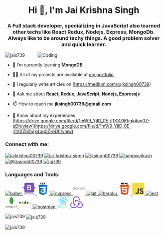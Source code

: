 <h1 align="center">Hi 👋, I'm Jai Krishna Singh</h1>
<h3 align="center">A Full stack developer, specializing in JavaScript also learned other techs like React Redux, Nodejs, Express, MongoDb. Always like to be around techy things. A good problem solver and quick learner.</h3>
<img align="right" alt="Coding" width="400" src="https://c.tenor.com/GVk4jB2u_i8AAAAd/coding.gif">

<p align="left"> <img src="https://komarev.com/ghpvc/?username=jais739&label=Profile%20views&color=0e75b6&style=flat" alt="jais739" /> </p>

- 🌱 I’m currently learning **MongoDB**

- 👨‍💻 All of my projects are available at [my portfolio](https://the-awesome-jksingh00739-gmail-com-site-ce05f.netlify.app/)

- 📝 I regularly write articles on [https://medium.com/@jksingh00739)

- 💬 Ask me about **React, Redux, JavaScript, Nodejs, Expressjs**

- 📫 How to reach me **jksingh00739@gmail.com**

- 📄 Know about my experiences [https://drive.google.com/file/d/1mW9_YjID_0E-jI1XXZiKhgk4oq0Z-pDh/view](https://drive.google.com/file/d/1mW9_YjID_0E-jI1XXZiKhgk4oq0Z-pDh/view)

<h3 align="left">Connect with me:</h3>
<p align="left">
<a href="https://twitter.com/jaikrishna00739" target="blank"><img align="center" src="https://raw.githubusercontent.com/rahuldkjain/github-profile-readme-generator/master/src/images/icons/Social/twitter.svg" alt="jaikrishna00739" height="30" width="40" /></a>
<a href="https://linkedin.com/in/jai-krishna-singh" target="blank"><img align="center" src="https://raw.githubusercontent.com/rahuldkjain/github-profile-readme-generator/master/src/images/icons/Social/linked-in-alt.svg" alt="jai-krishna-singh" height="30" width="40" /></a>
<a href="https://codesandbox.com/jksingh00739" target="blank"><img align="center" src="https://raw.githubusercontent.com/rahuldkjain/github-profile-readme-generator/master/src/images/icons/Social/codesandbox.svg" alt="jksingh00739" height="30" width="40" /></a>
<a href="https://instagram.com/happyankush" target="blank"><img align="center" src="https://raw.githubusercontent.com/rahuldkjain/github-profile-readme-generator/master/src/images/icons/Social/instagram.svg" alt="happyankush" height="30" width="40" /></a>
<a href="https://www.hackerrank.com/@jksingh00739" target="blank"><img align="center" src="https://raw.githubusercontent.com/rahuldkjain/github-profile-readme-generator/master/src/images/icons/Social/hackerrank.svg" alt="@jksingh00739" height="30" width="40" /></a>
<a href="https://www.leetcode.com/jai739" target="blank"><img align="center" src="https://raw.githubusercontent.com/rahuldkjain/github-profile-readme-generator/master/src/images/icons/Social/leet-code.svg" alt="jai739" height="30" width="40" /></a>
</p>

<h3 align="left">Languages and Tools:</h3>
<p align="left"> <a href="https://babeljs.io/" target="_blank" rel="noreferrer"> <img src="https://www.vectorlogo.zone/logos/babeljs/babeljs-icon.svg" alt="babel" width="40" height="40"/> </a> <a href="https://getbootstrap.com" target="_blank" rel="noreferrer"> <img src="https://raw.githubusercontent.com/devicons/devicon/master/icons/bootstrap/bootstrap-plain-wordmark.svg" alt="bootstrap" width="40" height="40"/> </a> <a href="https://www.w3schools.com/css/" target="_blank" rel="noreferrer"> <img src="https://raw.githubusercontent.com/devicons/devicon/master/icons/css3/css3-original-wordmark.svg" alt="css3" width="40" height="40"/> </a> <a href="https://www.cypress.io" target="_blank" rel="noreferrer"> <img src="https://raw.githubusercontent.com/simple-icons/simple-icons/6e46ec1fc23b60c8fd0d2f2ff46db82e16dbd75f/icons/cypress.svg" alt="cypress" width="40" height="40"/> </a> <a href="https://expressjs.com" target="_blank" rel="noreferrer"> <img src="https://raw.githubusercontent.com/devicons/devicon/master/icons/express/express-original-wordmark.svg" alt="express" width="40" height="40"/> </a> <a href="https://git-scm.com/" target="_blank" rel="noreferrer"> <img src="https://www.vectorlogo.zone/logos/git-scm/git-scm-icon.svg" alt="git" width="40" height="40"/> </a> <a href="https://heroku.com" target="_blank" rel="noreferrer"> <img src="https://www.vectorlogo.zone/logos/heroku/heroku-icon.svg" alt="heroku" width="40" height="40"/> </a> <a href="https://www.w3.org/html/" target="_blank" rel="noreferrer"> <img src="https://raw.githubusercontent.com/devicons/devicon/master/icons/html5/html5-original-wordmark.svg" alt="html5" width="40" height="40"/> </a> <a href="https://developer.mozilla.org/en-US/docs/Web/JavaScript" target="_blank" rel="noreferrer"> <img src="https://raw.githubusercontent.com/devicons/devicon/master/icons/javascript/javascript-original.svg" alt="javascript" width="40" height="40"/> </a> <a href="https://jestjs.io" target="_blank" rel="noreferrer"> <img src="https://www.vectorlogo.zone/logos/jestjsio/jestjsio-icon.svg" alt="jest" width="40" height="40"/> </a> <a href="https://www.mongodb.com/" target="_blank" rel="noreferrer"> <img src="https://raw.githubusercontent.com/devicons/devicon/master/icons/mongodb/mongodb-original-wordmark.svg" alt="mongodb" width="40" height="40"/> </a> <a href="https://nodejs.org" target="_blank" rel="noreferrer"> <img src="https://raw.githubusercontent.com/devicons/devicon/master/icons/nodejs/nodejs-original-wordmark.svg" alt="nodejs" width="40" height="40"/> </a> <a href="https://postman.com" target="_blank" rel="noreferrer"> <img src="https://www.vectorlogo.zone/logos/getpostman/getpostman-icon.svg" alt="postman" width="40" height="40"/> </a> <a href="https://reactjs.org/" target="_blank" rel="noreferrer"> <img src="https://raw.githubusercontent.com/devicons/devicon/master/icons/react/react-original-wordmark.svg" alt="react" width="40" height="40"/> </a> <a href="https://redux.js.org" target="_blank" rel="noreferrer"> <img src="https://raw.githubusercontent.com/devicons/devicon/master/icons/redux/redux-original.svg" alt="redux" width="40" height="40"/> </a> </p>

<p><img align="left" src="https://github-readme-stats.vercel.app/api/top-langs?username=jais739&show_icons=true&locale=en&layout=compact" alt="jais739" /></p>

<p>&nbsp;<img align="center" src="https://github-readme-stats.vercel.app/api?username=jais739&show_icons=true&locale=en" alt="jais739" /></p>

<p><img align="center" src="https://github-readme-streak-stats.herokuapp.com/?user=jais739&" alt="jais739" /></p>
